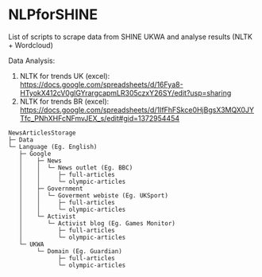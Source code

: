 # NLPforSHINE
List of scripts to scrape data from SHINE UKWA and analyse results (NLTK + Wordcloud)

Data Analysis:
1. NLTK for trends UK (excel): https://docs.google.com/spreadsheets/d/16Fya8-HTyokX412cV0glGYrargcapmLR305czxY26SY/edit?usp=sharing
2. NLTK for trends BR (excel): https://docs.google.com/spreadsheets/d/1IfFhFSkce0HjBgsX3MQX0JYTfc_PNhXHFcNFmvJEX_s/edit#gid=1372954454

```
NewsArticlesStorage
├─ Data
└─ Language (Eg. English)
   ├─ Google
   │    ├─ News
   │    │  └─ News outlet (Eg. BBC) 
   │    │     ├─ full-articles
   │    │     └─ olympic-articles
   │    ├─ Government
   │    │  └─ Goverment webiste (Eg. UKSport) 
   │    │     ├─ full-articles
   │    │     └─ olympic-articles
   │    └─ Activist
   │       └─ Activist blog (Eg. Games Monitor) 
   │          ├─ full-articles
   │          └─ olympic-articles
   └─ UKWA
        └─ Domain (Eg. Guardian)
              ├─ full-articles
              └─ olympic-articles          
```
